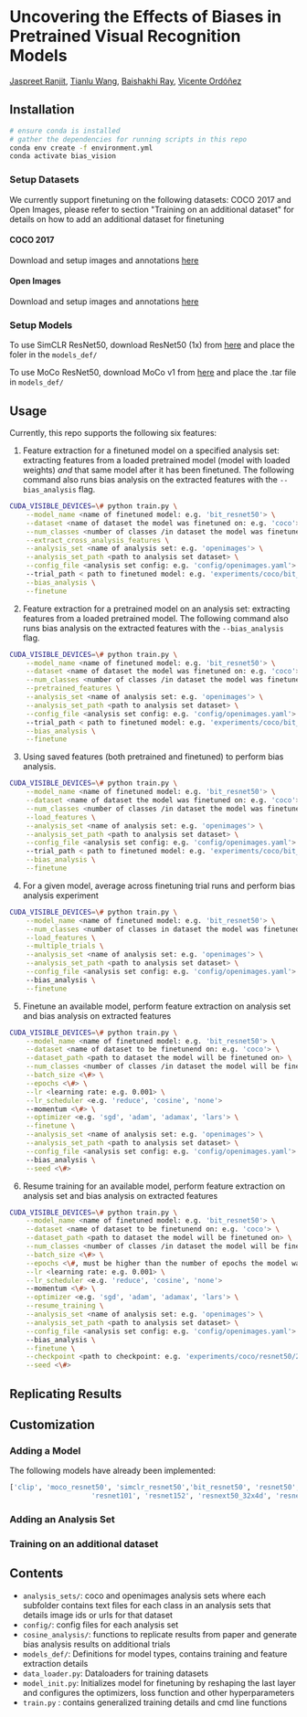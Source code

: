 # Uncovering the Effects of Biases in Pretrained Visual Recognition Models

[Jaspreet Ranjit](https://jr4fs.github.io/), [Tianlu Wang](https://tianlu-wang.github.io/), [Baishakhi Ray](https://www.rayb.info/), [Vicente Ordóñez](https://www.cs.rice.edu/~vo9/)

## Installation 
```bash
# ensure conda is installed
# gather the dependencies for running scripts in this repo
conda env create -f environment.yml
conda activate bias_vision
```

### Setup Datasets
We currently support finetuning on the following datasets: COCO 2017 and Open Images, please refer to section "Training on an additional dataset" for details on how to add an additional dataset for finetuning 

#### COCO 2017
Download and setup images and annotations [here](https://cocodataset.org/#download)

#### Open Images
Download and setup images and annotations [here](https://storage.googleapis.com/openimages/web/download.html)

### Setup Models
To use SimCLR ResNet50, download ResNet50 (1x) from [here](https://github.com/google-research/simclr) and place the foler in the `models_def/`


To use MoCo ResNet50, download MoCo v1 from [here](https://github.com/facebookresearch/moco) and place the .tar file in `models_def/`
## Usage
Currently, this repo supports the following six features:
1. Feature extraction for a finetuned model on a specified analysis set: extracting features from a loaded pretrained model (model with loaded weights) *and* that same model after it has been finetuned. The following command also runs bias analysis on the extracted features with the ```--bias_analysis``` flag.
```bash
CUDA_VISIBLE_DEVICES=\# python train.py \
    --model_name <name of finetuned model: e.g. 'bit_resnet50'> \
    --dataset <name of dataset the model was finetuned on: e.g. 'coco'> \
    --num_classes <number of classes /in dataset the model was finetuned on: e.g. 80> \
    --extract_cross_analysis_features \
    --analysis_set <name of analysis set: e.g. 'openimages'> \
    --analysis_set_path <path to analysis set dataset> \
    --config_file <analysis set config: e.g. 'config/openimages.yaml'> \ 
    --trial_path < path to finetuned model: e.g. 'experiments/coco/bit_resnet50/2022-01-21\ 19\:03\:29'> \
    --bias_analysis \
    --finetune
```
2. Feature extraction for a pretrained model on an analysis set: extracting features from a loaded pretrained model. The following command also runs bias analysis on the extracted features with the ```--bias_analysis``` flag.
```bash
CUDA_VISIBLE_DEVICES=\# python train.py \
    --model_name <name of finetuned model: e.g. 'bit_resnet50'> \
    --dataset <name of dataset the model was finetuned on: e.g. 'coco'> \
    --num_classes <number of classes /in dataset the model was finetuned on: e.g. 80> \
    --pretrained_features \
    --analysis_set <name of analysis set: e.g. 'openimages'> \
    --analysis_set_path <path to analysis set dataset> \
    --config_file <analysis set config: e.g. 'config/openimages.yaml'> \ 
    --trial_path < path to finetuned model: e.g. 'experiments/coco/bit_resnet50/2022-01-21\ 19\:03\:29'> \
    --bias_analysis \
    --finetune
```
3. Using saved features (both pretrained and finetuned) to perform bias analysis. 
```bash
CUDA_VISIBLE_DEVICES=\# python train.py \
    --model_name <name of finetuned model: e.g. 'bit_resnet50'> \
    --dataset <name of dataset the model was finetuned on: e.g. 'coco'> \
    --num_classes <number of classes /in dataset the model was finetuned on: e.g. 80> \
    --load_features \
    --analysis_set <name of analysis set: e.g. 'openimages'> \
    --analysis_set_path <path to analysis set dataset> \
    --config_file <analysis set config: e.g. 'config/openimages.yaml'> \ 
    --trial_path < path to finetuned model: e.g. 'experiments/coco/bit_resnet50/2022-01-21\ 19\:03\:29'> \
    --bias_analysis \
    --finetune
```
4. For a given model, average across finetuning trial runs and perform bias analysis experiment
```bash
CUDA_VISIBLE_DEVICES=\# python train.py \
    --model_name <name of finetuned model: e.g. 'bit_resnet50'> \
    --num_classes <number of classes in dataset the model was finetuned on> \
    --load_features \
    --multiple_trials \
    --analysis_set <name of analysis set: e.g. 'openimages'> \
    --analysis_set_path <path to analysis set dataset> \
    --config_file <analysis set config: e.g. 'config/openimages.yaml'> \ 
    --bias_analysis \
    --finetune
```
5. Finetune an available model, perform feature extraction on analysis set and bias analysis on extracted features
```bash
CUDA_VISIBLE_DEVICES=\# python train.py \
    --model_name <name of finetuned model: e.g. 'bit_resnet50'> \
    --dataset <name of dataset to be finetunend on: e.g. 'coco'> \
    --dataset_path <path to dataset the model will be finetuned on> \
    --num_classes <number of classes /in dataset the model will be finetuned on: e.g. 80> \
    --batch_size <\#> \
    --epochs <\#> \
    --lr <learning rate: e.g. 0.001> \
    --lr_scheduler <e.g. 'reduce', 'cosine', 'none'>
    --momentum <\#> \
    --optimizer <e.g. 'sgd', 'adam', 'adamax', 'lars'> \
    --finetune \
    --analysis_set <name of analysis set: e.g. 'openimages'> \
    --analysis_set_path <path to analysis set dataset> \
    --config_file <analysis set config: e.g. 'config/openimages.yaml'> \ 
    --bias_analysis \
    --seed <\#>
```
6. Resume training for an available model, perform feature extraction on analysis set and bias analysis on extracted features
```bash
CUDA_VISIBLE_DEVICES=\# python train.py \
    --model_name <name of finetuned model: e.g. 'bit_resnet50'> \
    --dataset <name of dataset to be finetunend on: e.g. 'coco'> \
    --dataset_path <path to dataset the model will be finetuned on> \
    --num_classes <number of classes /in dataset the model will be finetuned on: e.g. 80> \
    --batch_size <\#> \
    --epochs <\#, must be higher than the number of epochs the model was originally trained for> \
    --lr <learning rate: e.g. 0.001> \
    --lr_scheduler <e.g. 'reduce', 'cosine', 'none'>
    --momentum <\#> \
    --optimizer <e.g. 'sgd', 'adam', 'adamax', 'lars'> \
    --resume_training \
    --analysis_set <name of analysis set: e.g. 'openimages'> \
    --analysis_set_path <path to analysis set dataset> \
    --config_file <analysis set config: e.g. 'config/openimages.yaml'> \ 
    --bias_analysis \
    --finetune \
    --checkpoint <path to checkpoint: e.g. 'experiments/coco/resnet50/2022-01-19\ 16\:43\:15/model/resnet50/version_0/checkpoints/epoch\=24-step\=46224.ckpt'> \
    --seed <\#>
```
## Replicating Results

## Customization

### Adding a Model
The following models have already been implemented: 
```bash
['clip', 'moco_resnet50', 'simclr_resnet50','bit_resnet50', 'resnet50', 'resnet18','alexnet', 'vgg', 'densenet', 'fasterrcnn', 'retinanet', 'googlenet', 'resnet34', 
                    'resnet101', 'resnet152', 'resnext50_32x4d', 'resnext101_32x8d', 'wide_resnet50_2', 'wide_resnet101_2', 'virtex_resnet50']
```

### Adding an Analysis Set

### Training on an additional dataset

## Contents
- `analysis_sets/`: coco and openimages analysis sets where each subfolder contains text files for each class in an analysis sets that details image ids or urls for that dataset
- `config/`: config files for each analysis set
- `cosine_analysis/`: functions to replicate results from paper and generate bias analysis results on additional trials
- `models_def/`: Definitions for model types, contains training and feature extraction details
- `data_loader.py`: Dataloaders for training datasets
- `model_init.py`: Initializes model for finetuning by reshaping the last layer and configures the optimizers, loss function and other hyperparameters
- `train.py` : contains generalized training details and cmd line functions